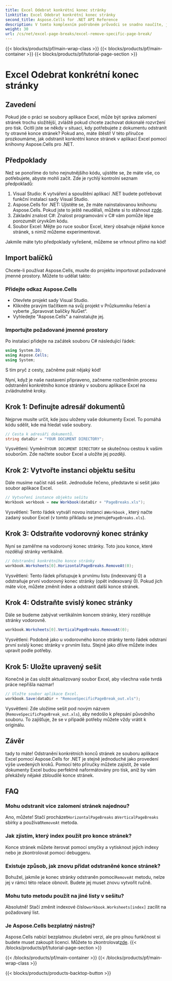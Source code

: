 ```yaml
---
title: Excel Odebrat konkrétní konec stránky
linktitle: Excel Odebrat konkrétní konec stránky
second_title: Aspose.Cells for .NET API Reference
description: V tomto komplexním podrobném průvodci se snadno naučíte, jak odstranit konkrétní konce stránek ze souborů aplikace Excel pomocí Aspose.Cells for .NET.
weight: 30
url: /cs/net/excel-page-breaks/excel-remove-specific-page-break/
---
```


{{< blocks/products/pf/main-wrap-class >}}
{{< blocks/products/pf/main-container >}}
{{< blocks/products/pf/tutorial-page-section >}}

# Excel Odebrat konkrétní konec stránky

## Zavedení

Pokud jde o práci se soubory aplikace Excel, může být správa zalomení stránek trochu složitější, zvláště pokud chcete zachovat dokonalé rozvržení pro tisk. Ocitli jste se někdy v situaci, kdy potřebujete z dokumentu odstranit ty otravné konce stránek? Pokud ano, máte štěstí! V této příručce prozkoumáme, jak odstranit konkrétní konce stránek v aplikaci Excel pomocí knihovny Aspose.Cells pro .NET. 

## Předpoklady 

Než se ponoříme do toho nejnutnějšího kódu, ujistěte se, že máte vše, co potřebujete, abyste mohli začít. Zde je rychlý kontrolní seznam předpokladů:

1. Visual Studio: K vytváření a spouštění aplikací .NET budete potřebovat funkční instalaci sady Visual Studio.
2.  Aspose.Cells for .NET: Ujistěte se, že máte nainstalovanou knihovnu Aspose.Cells. Pokud jste to ještě neudělali, můžete si to stáhnout z[zde](https://releases.aspose.com/cells/net/).
3. Základní znalost C#: Znalost programování v C# vám pomůže lépe porozumět úryvkům kódu.
4. Soubor Excel: Mějte po ruce soubor Excel, který obsahuje nějaké konce stránek, s nimiž můžeme experimentovat.

Jakmile máte tyto předpoklady vyřešené, můžeme se vrhnout přímo na kód!

## Import balíčků

Chcete-li používat Aspose.Cells, musíte do projektu importovat požadované jmenné prostory. Můžete to udělat takto:

### Přidejte odkaz Aspose.Cells
- Otevřete projekt sady Visual Studio.
- Klikněte pravým tlačítkem na svůj projekt v Průzkumníku řešení a vyberte „Spravovat balíčky NuGet“.
- Vyhledejte "Aspose.Cells" a nainstalujte jej.

### Importujte požadované jmenné prostory
Po instalaci přidejte na začátek souboru C# následující řádek:

```csharp
using System.IO;
using Aspose.Cells;
using System;
```

S tím pryč z cesty, začněme psát nějaký kód!

Nyní, když je naše nastavení připraveno, začneme rozčleněním procesu odstranění konkrétního konce stránky v souboru aplikace Excel na zvládnutelné kroky.

## Krok 1: Definujte adresář dokumentů

Nejprve musíte určit, kde jsou uloženy vaše dokumenty Excel. To pomáhá kódu sdělit, kde má hledat vaše soubory.

```csharp
// Cesta k adresáři dokumentů.
string dataDir = "YOUR DOCUMENT DIRECTORY";
```

 Vysvětlení: Vyměnit`YOUR DOCUMENT DIRECTORY` se skutečnou cestou k vašim souborům. Zde načtete soubor Excel a uložíte jej později.

## Krok 2: Vytvořte instanci objektu sešitu

Dále musíme načíst náš sešit. Jednoduše řečeno, představte si sešit jako soubor aplikace Excel.

```csharp
// Vytvoření instance objektu sešitu
Workbook workbook = new Workbook(dataDir + "PageBreaks.xls");
```

 Vysvětlení: Tento řádek vytváří novou instanci a`Workbook` , který načte zadaný soubor Excel (v tomto příkladu se jmenuje`PageBreaks.xls`). 

## Krok 3: Odstraňte vodorovný konec stránky

Nyní se zaměřme na vodorovný konec stránky. Toto jsou konce, které rozdělují stránky vertikálně.

```csharp
// Odstranění konkrétního konce stránky
workbook.Worksheets[0].HorizontalPageBreaks.RemoveAt(0);
```

Vysvětlení: Tento řádek přistupuje k prvnímu listu (indexovaný 0) a odstraňuje první vodorovný konec stránky (opět indexovaný 0). Pokud jich máte více, můžete změnit index a odstranit další konce stránek. 

## Krok 4: Odstraňte svislý konec stránky

Dále se budeme zabývat vertikálním koncem stránky, který rozděluje stránky vodorovně.

```csharp
workbook.Worksheets[0].VerticalPageBreaks.RemoveAt(0);
```

Vysvětlení: Podobně jako u vodorovného konce stránky tento řádek odstraní první svislý konec stránky v prvním listu. Stejně jako dříve můžete index upravit podle potřeby.

## Krok 5: Uložte upravený sešit

Konečně je čas uložit aktualizovaný soubor Excel, aby všechna vaše tvrdá práce nepřišla nazmar!

```csharp
// Uložte soubor aplikace Excel.
workbook.Save(dataDir + "RemoveSpecificPageBreak_out.xls");
```

Vysvětlení: Zde uložíme sešit pod novým názvem (`RemoveSpecificPageBreak_out.xls`), aby nedošlo k přepsání původního souboru. To zajišťuje, že se v případě potřeby můžete vždy vrátit k originálu.

## Závěr

tady to máte! Odstranění konkrétních konců stránek ze souboru aplikace Excel pomocí Aspose.Cells for .NET je stejně jednoduché jako provedení výše uvedených kroků. Pomocí této příručky můžete zajistit, že vaše dokumenty Excel budou perfektně naformátovány pro tisk, aniž by vám překážely nějaké zbloudilé konce stránek.

## FAQ

### Mohu odstranit více zalomení stránek najednou?  
 Ano, můžete! Stačí procházet`HorizontalPageBreaks` a`VerticalPageBreaks` sbírky a používat`RemoveAt` metoda.

### Jak zjistím, který index použít pro konce stránek?  
Konce stránek můžete iterovat pomocí smyčky a vytisknout jejich indexy nebo je zkontrolovat pomocí debuggeru.

### Existuje způsob, jak znovu přidat odstraněné konce stránek?  
 Bohužel, jakmile je konec stránky odstraněn pomocí`RemoveAt` metodu, nelze jej v rámci této relace obnovit. Budete jej muset znovu vytvořit ručně.

### Mohu tuto metodu použít na jiné listy v sešitu?  
 Absolutně! Stačí změnit indexové číslo`workbook.Worksheets[index]` zacílit na požadovaný list.

### Je Aspose.Cells bezplatný nástroj?  
Aspose.Cells nabízí bezplatnou zkušební verzi, ale pro plnou funkčnost si budete muset zakoupit licenci. Můžete to zkontrolovat[zde](https://purchase.aspose.com/buy).
{{< /blocks/products/pf/tutorial-page-section >}}

{{< /blocks/products/pf/main-container >}}
{{< /blocks/products/pf/main-wrap-class >}}

{{< blocks/products/products-backtop-button >}}
